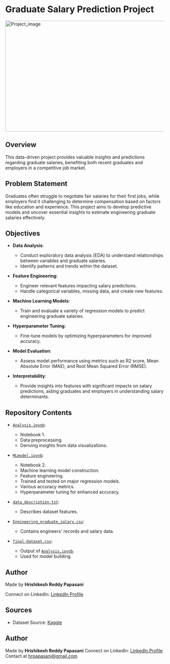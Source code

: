 # Graduate Salary Prediction Project


<img src="https://thecleverprogrammer.com/wp-content/uploads/2022/10/Salary-Prediction-with-Machine-Learning.png" alt = "Project_image" width="600" height="350">


## Overview
This data-driven project provides valuable insights and predictions regarding graduate salaries, benefiting both recent graduates and employers in a competitive job market.

## Problem Statement
Graduates often struggle to negotiate fair salaries for their first jobs, while employers find it challenging to determine compensation based on factors like education and experience. 
This project aims to develop predictive models and uncover essential insights to estimate engineering graduate salaries effectively.

## Objectives
- **Data Analysis**:
  - Conduct exploratory data analysis (EDA) to understand relationships between variables and graduate salaries.
  - Identify patterns and trends within the dataset.

- **Feature Engineering**:
  - Engineer relevant features impacting salary predictions.
  - Handle categorical variables, missing data, and create new features.

- **Machine Learning Models**:
  - Train and evaluate a variety of regression models to predict engineering graduate salaries.

- **Hyperparameter Tuning**:
  - Fine-tune models by optimizing hyperparameters for improved accuracy.

- **Model Evaluation**:
  - Assess model performance using metrics such as R2 score, Mean Absolute Error (MAE), and Root Mean Squared Error (RMSE).

- **Interpretability**:
  - Provide insights into features with significant impacts on salary predictions, aiding graduates and employers in understanding salary determinants.

## Repository Contents
- [`Analysis.ipynb`](Analysis.ipynb):
  - Notebook 1.
  - Data preprocessing.
  - Deriving insights from data visualizations.

- [`MLmodel.ipynb`](MLmodel.ipynb):
  - Notebook 2.
  - Machine learning model construction.
  - Feature engineering.
  - Trained and tested on major regression models.
  - Various accuracy metrics.
  - Hyperparameter tuning for enhanced accuracy.

- [`data_description.txt`](data_description.txt):
  - Describes dataset features.

- [`Engineering_graduate_salary.csv`](Engineering_graduate_salary.csv):
  - Contains engineers' records and salary data.

- [`final-dataset.csv`](final-dataset.csv):
  - Output of [`Analysis.ipynb`](Analysis.ipynb).
  - Used for model building.

## Author
Made by **Hrishikesh Reddy Papasani**

Connect on LinkedIn: [LinkedIn Profile](https://www.linkedin.com/in/hrishikesh-reddy-papasani-02110725a/)

## Sources
- Dataset Source: [Kaggle](https://www.kaggle.com/datasets/manishkc06/engineering-graduate-salary-prediction)


## Author
Made by **Hrishikesh Reddy Papasani**
Connect on LinkedIn: [LinkedIn Profile](https://www.linkedin.com/in/hrishikesh-reddy-papasani-02110725a/)
<br>
Contact at hrpapasani@gmail.com

